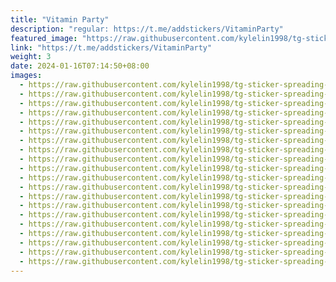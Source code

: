 ```yaml
---
title: "Vitamin Party"
description: "regular: https://t.me/addstickers/VitaminParty"
featured_image: "https://raw.githubusercontent.com/kylelin1998/tg-sticker-spreading-worldwide-images/main/img/227896d7-015b-4472-a24a-ea33ea785c0f.jpg"
link: "https://t.me/addstickers/VitaminParty"
weight: 3
date: 2024-01-16T07:14:50+08:00
images:
  - https://raw.githubusercontent.com/kylelin1998/tg-sticker-spreading-worldwide-images/main/img/227896d7-015b-4472-a24a-ea33ea785c0f.jpg
  - https://raw.githubusercontent.com/kylelin1998/tg-sticker-spreading-worldwide-images/main/img/12b1b129-b44c-4609-a25b-cdb031e47bac.jpg
  - https://raw.githubusercontent.com/kylelin1998/tg-sticker-spreading-worldwide-images/main/img/e3cb23fe-184d-456b-8e9c-cbf8abdf48f4.jpg
  - https://raw.githubusercontent.com/kylelin1998/tg-sticker-spreading-worldwide-images/main/img/e27d6cc6-971a-4e1c-8e41-507c0bbfc6d9.jpg
  - https://raw.githubusercontent.com/kylelin1998/tg-sticker-spreading-worldwide-images/main/img/f9b9dc73-a20b-44e5-bd46-2cf58e7fb4b1.jpg
  - https://raw.githubusercontent.com/kylelin1998/tg-sticker-spreading-worldwide-images/main/img/9023b5ff-ec01-4388-8b4d-654be17c8c29.jpg
  - https://raw.githubusercontent.com/kylelin1998/tg-sticker-spreading-worldwide-images/main/img/1d524f8f-b0ad-4f13-92dd-6b30d4258563.jpg
  - https://raw.githubusercontent.com/kylelin1998/tg-sticker-spreading-worldwide-images/main/img/047b843b-750f-44e3-b959-0ed81c927fd0.jpg
  - https://raw.githubusercontent.com/kylelin1998/tg-sticker-spreading-worldwide-images/main/img/38b359d1-edac-44f1-af57-e600337fca9b.jpg
  - https://raw.githubusercontent.com/kylelin1998/tg-sticker-spreading-worldwide-images/main/img/90de4c45-ea5f-43da-a4d5-5b96218d14f4.jpg
  - https://raw.githubusercontent.com/kylelin1998/tg-sticker-spreading-worldwide-images/main/img/f99a19f2-33b6-48bf-ade9-a01bea450cf7.jpg
  - https://raw.githubusercontent.com/kylelin1998/tg-sticker-spreading-worldwide-images/main/img/6c60f328-b34f-4327-a8cc-61337023435f.jpg
  - https://raw.githubusercontent.com/kylelin1998/tg-sticker-spreading-worldwide-images/main/img/2bb4d114-83f8-44ca-8006-dff10a413d6d.jpg
  - https://raw.githubusercontent.com/kylelin1998/tg-sticker-spreading-worldwide-images/main/img/c00f9e1a-d2c1-4dfd-b28b-1e1a0c98e953.jpg
  - https://raw.githubusercontent.com/kylelin1998/tg-sticker-spreading-worldwide-images/main/img/bf88515f-7785-44ae-a27b-b4a23549d027.jpg
  - https://raw.githubusercontent.com/kylelin1998/tg-sticker-spreading-worldwide-images/main/img/92c82f74-118f-44c7-a522-2201e7950be2.jpg
  - https://raw.githubusercontent.com/kylelin1998/tg-sticker-spreading-worldwide-images/main/img/8917cc44-df29-4416-9fca-a0dbb3508849.jpg
  - https://raw.githubusercontent.com/kylelin1998/tg-sticker-spreading-worldwide-images/main/img/336f35cd-e2bf-444c-b47b-51c15dc60560.jpg
  - https://raw.githubusercontent.com/kylelin1998/tg-sticker-spreading-worldwide-images/main/img/0dadb37f-fdf6-4aca-815e-442c49e52e25.jpg
  - https://raw.githubusercontent.com/kylelin1998/tg-sticker-spreading-worldwide-images/main/img/6832b5c7-ad30-4a66-96f9-dd3657abac08.jpg
---
```

